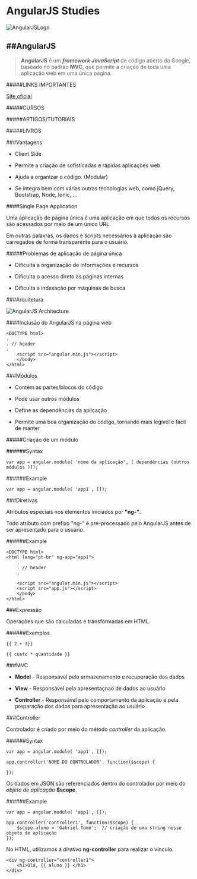 # AngularJS Studies


![AngularJSLogo](https://avatars0.githubusercontent.com/u/139426?v=3&s=400)


##AngularJS
---

>**AngularJS** é um **_framework JavaScript_** de código aberto da Google, baseado no padrão **MVC**, que permite a criação de toda uma aplicação web em uma única página.

#####LINKS IMPORTANTES

[Site oficial](https://angularjs.org)


#####CURSOS

#####ARTIGOS/TUTORIAIS

#####LIVROS


###Vantagens

- Client Side

- Permite a criação de sofisticadas e rápidas aplicações web.

- Ajuda a organizar o código.  (Modular) 

- Se integra bem com várias outras tecnologias web, como jQuery, Bootstrap, Node, Ionic, ...

####Single Page Application


Uma aplicação de página única é uma aplicação em que todos os recursos são acessados por meio de um único URL.



Em outras palavras, os dados e scripts necessários à aplicação são carregados de forma transparente para o usuário.

#####Problemas de aplicação de página única

- Dificulta a organização de informações e recursos

- Dificulta o acesso direto às páginas internas

- Dificulta a indexação por máquinas de busca

###Arquitetura

![AngularJS Architecture](http://entwicklertagebuch.com/blog/wp-content/uploads/2013/10/modules.jpg)


####Inclusão do AngularJS na página web

```
<DOCTYPE html>
.
. // header
.
	<script src="angular.min.js"></script>
	</body>
</html>
```

###Módulos

- Contém as partes/blocos do código

- Pode usar outros módulos

- Define as dependências da aplicação

- Permite uma boa organização do código, tornando mais legível e fácil de manter

#####Criação de um módulo

######Syntax

```
var app = angular.module( 'nome da aplicação', [ dependências (outros módulos )]);
```

######Example

```
var app = angular.module( 'app1', []);
```

###Diretivas

Atributos especiais nos elementos iniciados por **"ng-"**.

Todo atributo com prefixo "ng-" é pré-processado pelo AngularJS antes de ser apresentado para o usuário.

######Example

```
<DOCTYPE html>
<html lang="pt-br" ng-app="app1">
	.
	. // header
	.
	
	<script src="angular.min.js"></script>
	<script src="app.js"></script>
	</body>
</html>
```

###Expressão

Operações que são calculadas e transformadas em HTML.

######Exemplos

```
{{ 2 + 3}}
```

```
{{ custo * quantidade }}
```


###MVC

- **Model** - Responsável pelo armazenamento e recuperação dos dados

- **View** - Responsável pela apresentaçnao de dados ao usuário

- **Controller** - Responsável pelo comportamento da aplicação e pela preparação dos dados para apresentação ao usuário

###Controller

Controlador é criado por meio do método *controller* da aplicação.

######Syntax

```
var app = angular.module( 'app1', []);

app.controller('NOME DO CONTROLADOR', function($scope) {
	
});

```

Os dados em JSON são referenciados dentro do controlador por meio do *objeto de aplicação* **$scope**.

######Example

```
var app = angular.module( 'app1', []);

app.controller('controller1', function($scope) {
	$scope.aluno = 'Gabriel Tomé';  // criação de uma string nesse objeto de aplicação
});
```

No HTML, utilizamos a *diretiva* **ng-controller** para realizar o vínculo.


```
<div ng-controller="controller1">
	<h1>Olá, {{ aluno }} </h1>
</div>
```

